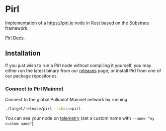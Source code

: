 # Pirl

Implementation of a https://pirl.io node in Rust based on the Substrate framework.


[Pirl Docs](https://docs.pirl.io).

## Installation

If you just wish to run a Pirl node without compiling it yourself, you may
either run the latest binary from our
[releases](https://github.com/pirl/pirl-2_0/releases) page, or install
Pirl from one of our package repositories.

### Connect to Pirl Mainnet

Connect to the global Polkadot Mainnet network by running:

```bash
./target/release/pirl --chain=pirl
```

You can see your node on [telemetry] (set a custom name with `--name "my custom name"`).

[telemetry]: https://telemetry.polkadot.io/#list/Pirl
